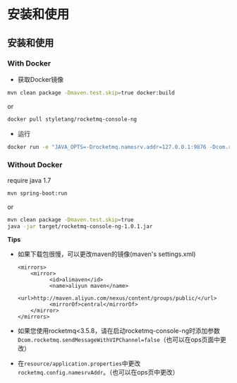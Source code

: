 # 安装和使用

## 安装和使用

### With Docker

* 获取Docker镜像

```bash
mvn clean package -Dmaven.test.skip=true docker:build
```

or

```bash
docker pull styletang/rocketmq-console-ng
```

* 运行

```bash
docker run -e "JAVA_OPTS=-Drocketmq.namesrv.addr=127.0.0.1:9876 -Dcom.rocketmq.sendMessageWithVIPChannel=false" -p 8080:8080 -t styletang/rocketmq-console-ng
```

### Without Docker

require java 1.7

```bash
mvn spring-boot:run
```

or

```bash
mvn clean package -Dmaven.test.skip=true
java -jar target/rocketmq-console-ng-1.0.1.jar
```

**Tips**

* 如果下载包很慢，可以更改maven的镜像\(maven's settings.xml\)

  ```text
  <mirrors>
      <mirror>
            <id>alimaven</id>
            <name>aliyun maven</name>
            <url>http://maven.aliyun.com/nexus/content/groups/public/</url>
            <mirrorOf>central</mirrorOf>        
      </mirror>
  </mirrors>
  ```

* 如果您使用rocketmq&lt;3.5.8，请在启动rocketmq-console-ng时添加参数 `Dcom.rocketmq.sendMessageWithVIPChannel=false`（也可以在ops页面中更改）
* 在`resource/application.properties`中更改`rocketmq.config.namesrvAddr`。（也可以在ops页中更改）

